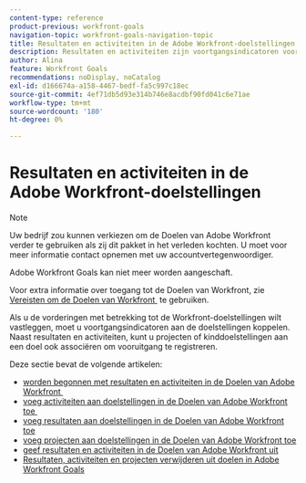 ```yaml
---
content-type: reference
product-previous: workfront-goals
navigation-topic: workfront-goals-navigation-topic
title: Resultaten en activiteiten in de Adobe Workfront-doelstellingen
description: Resultaten en activiteiten zijn voortgangsindicatoren voor een doel in de Doelen van Adobe Workfront. Meer informatie over resultaten en activiteiten vindt u in de volgende artikelen.
author: Alina
feature: Workfront Goals
recommendations: noDisplay, noCatalog
exl-id: d166674a-a158-4467-bedf-fa5c997c18ec
source-git-commit: 4ef71db5d93e314b746e8acdbf90fd041c6e71ae
workflow-type: tm+mt
source-wordcount: '180'
ht-degree: 0%

---
```



# Resultaten en activiteiten in de Adobe Workfront-doelstellingen

>[!NOTE]
>
>Uw bedrijf zou kunnen verkiezen om de Doelen van Adobe Workfront verder te gebruiken als zij dit pakket in het verleden kochten. U moet voor meer informatie contact opnemen met uw accountvertegenwoordiger.
>
>Adobe Workfront Goals kan niet meer worden aangeschaft.
>
>Voor extra informatie over toegang tot de Doelen van Workfront, zie [&#x200B; Vereisten om de Doelen van Workfront &#x200B;](/help/quicksilver/workfront-goals/goal-management/access-needed-for-wf-goals.md) te gebruiken.

<!--Old:

>[!IMPORTANT]
>
>Your organization must have the following to use the functionality described in this article:
>
>* For the new plan and license structure:
>
>   * The Ultimate Workfront plan 
>    
>* For the current plan and license structure: 
>
>   * A Pro or higher Workfront plan
>   * An Adobe Workfront Goals license in addition to a Workfront license.
>
>Contact your Workfront account manager to learn about a Workfront Goals license.    
> 
>For additional information about access to Workfront Goals, see [Requirements to use Workfront Goals](/help/quicksilver/workfront-goals/goal-management/access-needed-for-wf-goals.md).   -->

Als u de vorderingen met betrekking tot de Workfront-doelstellingen wilt vastleggen, moet u voortgangsindicatoren aan de doelstellingen koppelen. Naast resultaten en activiteiten, kunt u projecten of kinddoelstellingen aan een doel ook associëren om vooruitgang te registreren.

Deze sectie bevat de volgende artikelen:

* [&#x200B; worden begonnen met resultaten en activiteiten in de Doelen van Adobe Workfront &#x200B;](../../workfront-goals/results-and-activities/get-started-with-results-and-activities.md)
* [&#x200B; voeg activiteiten aan doelstellingen in de Doelen van Adobe Workfront toe &#x200B;](../../workfront-goals/results-and-activities/add-activities-to-goals.md)
* [&#x200B; voeg resultaten aan doelstellingen in de Doelen van Adobe Workfront toe &#x200B;](../../workfront-goals/results-and-activities/add-results-to-goals.md)
* [&#x200B; voeg projecten aan doelstellingen in de Doelen van Adobe Workfront toe &#x200B;](../../workfront-goals/results-and-activities/connect-projects-to-goals-overview.md)
* [&#x200B; geef resultaten en activiteiten in de Doelen van Adobe Workfront uit &#x200B;](../../workfront-goals/results-and-activities/edit-results-and-activities.md)
* [Resultaten, activiteiten en projecten verwijderen uit doelen in Adobe Workfront Goals](../../workfront-goals/results-and-activities/remove-results-activities-from-goals.md)
